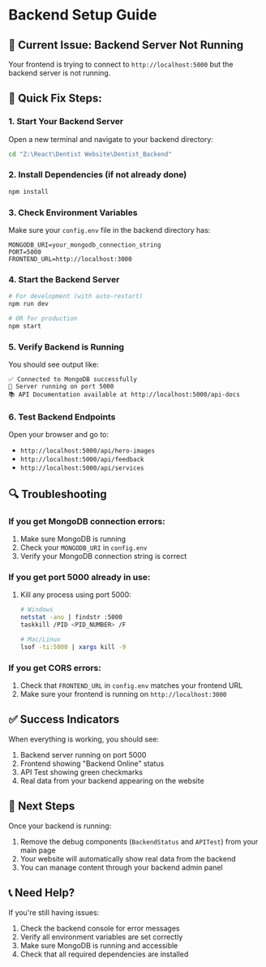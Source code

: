 # Backend Setup Guide

## 🚨 Current Issue: Backend Server Not Running

Your frontend is trying to connect to `http://localhost:5000` but the backend server is not running.

## 🔧 Quick Fix Steps:

### 1. Start Your Backend Server

Open a new terminal and navigate to your backend directory:

```bash
cd "Z:\React\Dentist Website\Dentist_Backend"
```

### 2. Install Dependencies (if not already done)

```bash
npm install
```

### 3. Check Environment Variables

Make sure your `config.env` file in the backend directory has:

```env
MONGODB_URI=your_mongodb_connection_string
PORT=5000
FRONTEND_URL=http://localhost:3000
```

### 4. Start the Backend Server

```bash
# For development (with auto-restart)
npm run dev

# OR for production
npm start
```

### 5. Verify Backend is Running

You should see output like:
```
✅ Connected to MongoDB successfully
🚀 Server running on port 5000
📚 API Documentation available at http://localhost:5000/api-docs
```

### 6. Test Backend Endpoints

Open your browser and go to:
- `http://localhost:5000/api/hero-images`
- `http://localhost:5000/api/feedback`
- `http://localhost:5000/api/services`

## 🔍 Troubleshooting

### If you get MongoDB connection errors:
1. Make sure MongoDB is running
2. Check your `MONGODB_URI` in `config.env`
3. Verify your MongoDB connection string is correct

### If you get port 5000 already in use:
1. Kill any process using port 5000:
   ```bash
   # Windows
   netstat -ano | findstr :5000
   taskkill /PID <PID_NUMBER> /F
   
   # Mac/Linux
   lsof -ti:5000 | xargs kill -9
   ```

### If you get CORS errors:
1. Check that `FRONTEND_URL` in `config.env` matches your frontend URL
2. Make sure your frontend is running on `http://localhost:3000`

## ✅ Success Indicators

When everything is working, you should see:
1. Backend server running on port 5000
2. Frontend showing "Backend Online" status
3. API Test showing green checkmarks
4. Real data from your backend appearing on the website

## 🎯 Next Steps

Once your backend is running:
1. Remove the debug components (`BackendStatus` and `APITest`) from your main page
2. Your website will automatically show real data from the backend
3. You can manage content through your backend admin panel

## 📞 Need Help?

If you're still having issues:
1. Check the backend console for error messages
2. Verify all environment variables are set correctly
3. Make sure MongoDB is running and accessible
4. Check that all required dependencies are installed
